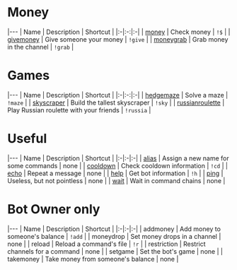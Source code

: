 # Money

|---
| Name | Description | Shortcut |
|:-|:-:|:-|
| [money](https://hsteffensen.github.io/BotBolt/commands/money.html) | Check money | `!$` |
| [givemoney](https://hsteffensen.github.io/BotBolt/commands/givemoney.html) | Give someone your money | `!give` |
| [moneygrab](https://hsteffensen.github.io/BotBolt/commands/moneygrab.html) | Grab money in the channel | `!grab` |

# Games

|---
| Name | Description | Shortcut |
|:-|:-:|:-|
| [hedgemaze](https://hsteffensen.github.io/BotBolt/commands/hedgemaze.html) | Solve a maze | `!maze` |
| [skyscraper](https://hsteffensen.github.io/BotBolt/commands/skyscraper.html) | Build the tallest skyscraper | `!sky` |
| [russianroulette](https://hsteffensen.github.io/BotBolt/commands/russianroulette.html) | Play Russian roulette with your friends | `!russia` |

# Useful

|---
| Name | Description | Shortcut |
|:-|:-|:-|
| [alias](https://hsteffensen.github.io/BotBolt/commands/alias.html) | Assign a new name for some commands | none |
| [cooldown](https://hsteffensen.github.io/BotBolt/commands/cooldown.html) | Check cooldown information | `!cd` |
| [echo](https://hsteffensen.github.io/BotBolt/commands/echo.html) | Repeat a message | none |
| [help](https://hsteffensen.github.io/BotBolt/commands/help.html) | Get bot information | `!h` |
| [ping](https://hsteffensen.github.io/BotBolt/commands/ping.html) | Useless, but not pointless | none |
| [wait](https://hsteffensen.github.io/BotBolt/commands/wait.html) | Wait in command chains | none |

# Bot Owner only

|---
| Name | Description | Shortcut |
|:-|:-|:-|
| addmoney | Add money to someone's balance | `!add` |
| moneydrop | Set money drops in a channel | none |
| reload | Reload a command's file | `!r` |
| restriction | Restrict channels for a command | none |
| setgame | Set the bot's game | none |
| takemoney | Take money from someone's balance | none |
